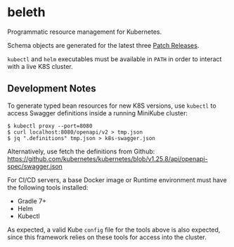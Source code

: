 # beleth

Programmatic resource management for Kubernetes.

Schema objects are generated for the latest three [Patch Releases](https://kubernetes.io/releases/patch-releases/). 

`kubectl` and `helm` executables must be available in `PATH` in order to interact with a live K8S cluster.

## Development Notes

To generate typed bean resources for new K8S versions, use `kubectl` to access Swagger definitions inside a running
MiniKube cluster:

```
$ kubectl proxy --port=8080
$ curl localhost:8080/openapi/v2 > tmp.json
$ jq ".definitions" tmp.json > k8s-swagger.json 
```

Alternatively, use fetch the definitions from Github: https://github.com/kubernetes/kubernetes/blob/v1.25.8/api/openapi-spec/swagger.json

For CI/CD servers, a base Docker image or Runtime environment must have the following tools installed:

- Gradle 7+
- Helm
- Kubectl

As expected, a valid Kube `config` file for the tools above is also expected, since this framework relies on these
tools for access into the cluster.
